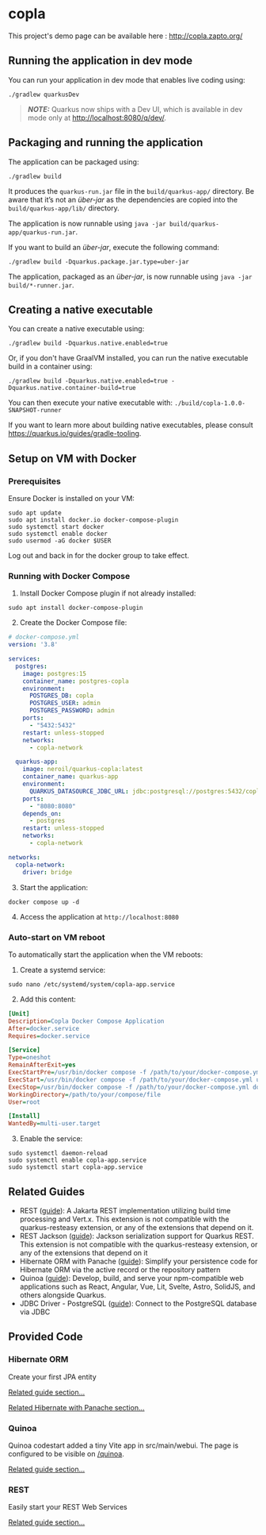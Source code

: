 # copla

This project's demo page can be available here : http://copla.zapto.org/

## Running the application in dev mode

You can run your application in dev mode that enables live coding using:

```shell script
./gradlew quarkusDev
```

> **_NOTE:_**  Quarkus now ships with a Dev UI, which is available in dev mode only at <http://localhost:8080/q/dev/>.

## Packaging and running the application

The application can be packaged using:

```shell script
./gradlew build
```

It produces the `quarkus-run.jar` file in the `build/quarkus-app/` directory.
Be aware that it’s not an _über-jar_ as the dependencies are copied into the `build/quarkus-app/lib/` directory.

The application is now runnable using `java -jar build/quarkus-app/quarkus-run.jar`.

If you want to build an _über-jar_, execute the following command:

```shell script
./gradlew build -Dquarkus.package.jar.type=uber-jar
```

The application, packaged as an _über-jar_, is now runnable using `java -jar build/*-runner.jar`.

## Creating a native executable

You can create a native executable using:

```shell script
./gradlew build -Dquarkus.native.enabled=true
```

Or, if you don't have GraalVM installed, you can run the native executable build in a container using:

```shell script
./gradlew build -Dquarkus.native.enabled=true -Dquarkus.native.container-build=true
```

You can then execute your native executable with: `./build/copla-1.0.0-SNAPSHOT-runner`

If you want to learn more about building native executables, please consult <https://quarkus.io/guides/gradle-tooling>.

## Setup on VM with Docker

### Prerequisites

Ensure Docker is installed on your VM:

```shell script
sudo apt update
sudo apt install docker.io docker-compose-plugin
sudo systemctl start docker
sudo systemctl enable docker
sudo usermod -aG docker $USER
```

Log out and back in for the docker group to take effect.

### Running with Docker Compose

1. Install Docker Compose plugin if not already installed:

```shell script
sudo apt install docker-compose-plugin
```

2. Create the Docker Compose file:

```yaml
# docker-compose.yml
version: '3.8'

services:
  postgres:
    image: postgres:15
    container_name: postgres-copla
    environment:
      POSTGRES_DB: copla
      POSTGRES_USER: admin
      POSTGRES_PASSWORD: admin
    ports:
      - "5432:5432"
    restart: unless-stopped
    networks:
      - copla-network

  quarkus-app:
    image: neroil/quarkus-copla:latest
    container_name: quarkus-app
    environment:
      QUARKUS_DATASOURCE_JDBC_URL: jdbc:postgresql://postgres:5432/copla
    ports:
      - "8080:8080"
    depends_on:
      - postgres
    restart: unless-stopped
    networks:
      - copla-network

networks:
  copla-network:
    driver: bridge
```

3. Start the application:

```shell script
docker compose up -d
```

4. Access the application at `http://localhost:8080`

### Auto-start on VM reboot

To automatically start the application when the VM reboots:

1. Create a systemd service:

```shell script
sudo nano /etc/systemd/system/copla-app.service
```

2. Add this content:

```ini
[Unit]
Description=Copla Docker Compose Application
After=docker.service
Requires=docker.service

[Service]
Type=oneshot
RemainAfterExit=yes
ExecStartPre=/usr/bin/docker compose -f /path/to/your/docker-compose.yml pull
ExecStart=/usr/bin/docker compose -f /path/to/your/docker-compose.yml up -d
ExecStop=/usr/bin/docker compose -f /path/to/your/docker-compose.yml down
WorkingDirectory=/path/to/your/compose/file
User=root

[Install]
WantedBy=multi-user.target
```

3. Enable the service:

```shell script
sudo systemctl daemon-reload
sudo systemctl enable copla-app.service
sudo systemctl start copla-app.service
```

## Related Guides

- REST ([guide](https://quarkus.io/guides/rest)): A Jakarta REST implementation utilizing build time processing and Vert.x. This extension is not compatible with the quarkus-resteasy extension, or any of the extensions that depend on it.
- REST Jackson ([guide](https://quarkus.io/guides/rest#json-serialisation)): Jackson serialization support for Quarkus REST. This extension is not compatible with the quarkus-resteasy extension, or any of the extensions that depend on it
- Hibernate ORM with Panache ([guide](https://quarkus.io/guides/hibernate-orm-panache)): Simplify your persistence code for Hibernate ORM via the active record or the repository pattern
- Quinoa ([guide](https://quarkiverse.github.io/quarkiverse-docs/quarkus-quinoa/dev/index.html)): Develop, build, and serve your npm-compatible web applications such as React, Angular, Vue, Lit, Svelte, Astro, SolidJS, and others alongside Quarkus.
- JDBC Driver - PostgreSQL ([guide](https://quarkus.io/guides/datasource)): Connect to the PostgreSQL database via JDBC

## Provided Code

### Hibernate ORM

Create your first JPA entity

[Related guide section...](https://quarkus.io/guides/hibernate-orm)

[Related Hibernate with Panache section...](https://quarkus.io/guides/hibernate-orm-panache)


### Quinoa

Quinoa codestart added a tiny Vite app in src/main/webui. The page is configured to be visible on <a href="/quinoa">/quinoa</a>.

[Related guide section...](https://quarkiverse.github.io/quarkiverse-docs/quarkus-quinoa/dev/index.html)


### REST

Easily start your REST Web Services

[Related guide section...](https://quarkus.io/guides/getting-started-reactive#reactive-jax-rs-resources)
